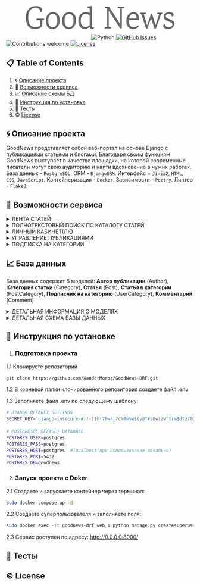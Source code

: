 <!-- Header section -->
<p align="center">
 <img width="400px" src="https://github.com/XanderMoroz/GoodNews-DRF/blob/master/extras/Logo.png" align="center" alt="GitHub Readme Stats" />
</p>

&nbsp;&nbsp;&nbsp;&nbsp;&nbsp;&nbsp;&nbsp;&nbsp;&nbsp;&nbsp;&nbsp;&nbsp;&nbsp;&nbsp;&nbsp;&nbsp;&nbsp;&nbsp;&nbsp;&nbsp;&nbsp;&nbsp;&nbsp;&nbsp;&nbsp;&nbsp;&nbsp;&nbsp;&nbsp;&nbsp;&nbsp;&nbsp;&nbsp;&nbsp;&nbsp;&nbsp;&nbsp;&nbsp;&nbsp;&nbsp;&nbsp;&nbsp;&nbsp;&nbsp;&nbsp;&nbsp;&nbsp;&nbsp;&nbsp;&nbsp;&nbsp;&nbsp;&nbsp;&nbsp;&nbsp;&nbsp;&nbsp;
![Python](https://img.shields.io/badge/python-v3.11+-blue.svg)
[![GitHub Issues](https://img.shields.io/github/issues/anfederico/clairvoyant.svg)](https://github.com/anfederico/clairvoyant/issues)
![Contributions welcome](https://img.shields.io/badge/contributions-welcome-orange.svg)
[![License](https://img.shields.io/badge/license-MIT-blue.svg)](https://opensource.org/licenses/MIT)

## 📋 Table of Contents

1. 🌀 [Описание проекта](#what-is-this)
2. 🌟 [Возможности сервиса](#features)
2. 📈 [Описание схемы БД](#database_scheme)
3. 🚀 [Инструкция по установке](#installation)
5. 💯 [Тесты](#tests)
6. ©️ [License](#license)

## <a name="what-is-this"> 🌀 Описание проекта</a>

GoodNews представляет собой веб-портал на основе Django с публикациями статьями и блогами.
Благодаря своим функциям GoodNews выступает в качестве площадки, на которой 
современные писатели могут свою аудиторию и найти вдохновение в чужих работах. 
База данных - `PostgreSQL`. ORM - `DjangoORM`. Интерфейс = `Jinja2`, `HTML`, `CSS`, `JavaScript`.
Контейнеризация - `Docker`. Зависимости - `Poetry`. Линтер - `Flake8`.

## <a name="features"> 🌟 Возможности сервиса </a>

<details>
<summary>ЛЕНТА СТАТЕЙ</summary>

>Каждый пользователь имеет доступ к ленте статей. 
Лента представляет собой несколько случайных статей и список аннотаций,
отсортированный по убыванию даты публикации. Каждая аннотация ведет 
на отдельную страницу с детальной информацией о статье. На этой странице 
пользователь получает доступ к полному тексту статьи и список комментариев
других пользователей. Авторизованные пользователи могут добавлять свои комментарии.
> 
</details>

<details>
<summary>ПОЛНОТЕКСТОВЫЙ ПОИСК ПО КАТАЛОГУ СТАТЕЙ</summary>

>Для удобства пользователя реализован полнотекстовый поиск по названию и тексту статьи.

</details>

<details>
<summary>ЛИЧНЫЙ КАБИНЕТ(ЛК)</summary>

>После авторизации пользователь может устанавливать картинку профиля (аватар). 
Также в личном кабинете можно просматривать и редактировать список категорий статей, 
на которые пользователь подписан.

</details>

<details>
<summary>УПРАВЛЕНИЕ ПУБЛИКАЦИЯМИ</summary>

>В личном кабинете каждый авторизованный пользователь может создавать/редактировать/удалять 
собственные статьи. При создании статьи требуется уточнить название, написать текст и выбрать 
одну или несколько категорий, к которым относится статья.

</details>

<details>
<summary>ПОДПИСКА НА КАТЕГОРИИ</summary>

>Авторизованый пользователь получает доступ к странице категорий. 
Страница категорий представляет собой список категорий статей 
существующих на портале. К каждой категории приводится статистическая сводка: о
количестве доступных публикаций, количество комментариев ко всем статьям категории,
количествo подписчиков.

</details>


## <a name="database_scheme"> 📈 База данных </a>

База данных содержит 6 моделей: 
**Автор публикации** (Author), 
**Категория статьи** (Category), 
**Cтатья** (Post),
**Статья в категории** (PostCategory), 
**Подписчик на категорию** (UserCategory), 
**Комментарий** (Comment)



<details>
<summary>ДЕТАЛЬНАЯ ИНФОРМАЦИЯ О МОДЕЛЯХ </summary>

1. Автор публикации (Author)
    - Пользователь (user)
    - Дата создания (creation_date)
    - Картинка профиля (photo)
    - Рейтинг автора (author_rating)


2. Категория статьи (Category)
    - Название (title)
    - Картинка категории(image)
    - Подписчики(subscribers)


3. Cтатья (Post)
    - Автор (author)
    - Название title
    - Текст (text)
    - Статус публикации (type)
    - Дата создания (creation_date)
    - Категории (categories)
    - Рейтинг статьи (post_rating)


4. Статья в категории (PostCategory)
    - Статья (post)
    - Категория (category)
    - Подписчики(subscribers)


5. Подписчик на категорию (UserCategory)
    - Пользователь (user)
    - Категория (category)


6. Комментарий (Comment)
    - Пользователь (user)
    - Статья (post)
    - Дата создания (creation_date)
    - Рейтинг статьи (comment_rating)

</details>

<details>
<summary>ДЕТАЛЬНАЯ СХЕМА БАЗЫ ДАННЫХ</summary>

![Screen Shot](extras/erd.png)

</details>



## <a name="installation"> 🚀 Инструкция по установке</a>

1. ### Подготовка проекта

1.1 Клонируете репозиторий
```sh
git clone https://github.com/XanderMoroz/GoodNews-DRF.git
```

1.2 В корневой папки клонированного репозитория создаете файл .env

1.3 Заполняете файл .env по следующему шаблону:

```sh
# DJANGO DEFAULT SETTINGS
SECRET_KEY='django-insecure-#)!-t1b(7&wr_7c%0m%w$(y@^#z6wizw^trm$dtz70@m1fe$6*'

# POSTGRESQL DEFAULT DATABASE
POSTGRES_USER=postgres
POSTGRES_PASS=postgres
POSTGRES_HOST=postgres  #localhost(при использовании локально)  
POSTGRES_PORT=5432
POSTGRES_DB=goodnews

```
2. ### Запуск проекта с Doker
2.1 Создаете и запускаете контейнер через терминал:
```sh
sudo docker-compose up -d
```
2.2 Создаете суперпользователя и заполняете поля:
```sh
sudo docker exec -it goodnews-drf_web_1 python manage.py createsuperuser
```
2.3 Сервис доступен по адресу: http://0.0.0.0:8000/

## <a name="tests"> 💯 Тесты



## <a name="license"> ©️ License
